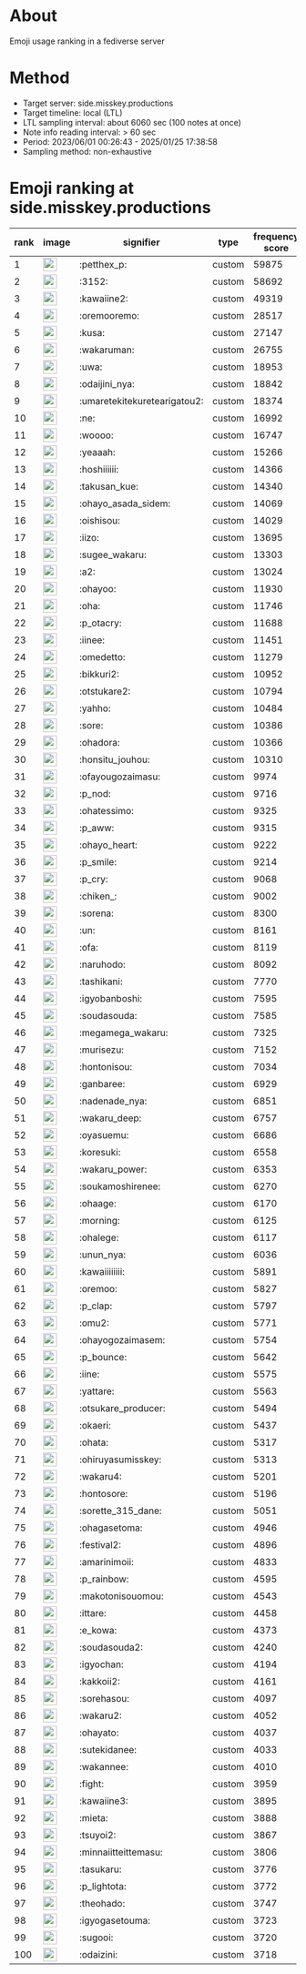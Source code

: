 # About
Emoji usage ranking in a fediverse server

# Method
- Target server: side.misskey.productions
- Target timeline: local (LTL)
- LTL sampling interval: about 6060 sec (100 notes at once)
- Note info reading interval: > 60 sec
- Period: 2023/06/01 00:26:43 - 2025/01/25 17:38:58 
- Sampling method: non-exhaustive

# Emoji ranking at side.misskey.productions

|rank|image|signifier|type|frequency score|
|----|----|----|----|----|
|1|<img height="24" src="https://side.misskey.productions/emoji/petthex_p.webp">|:petthex_p:|custom|59875|
|2|<img height="24" src="https://side.misskey.productions/emoji/3152.webp">|:3152:|custom|58692|
|3|<img height="24" src="https://side.misskey.productions/emoji/kawaiine2.webp">|:kawaiine2:|custom|49319|
|4|<img height="24" src="https://side.misskey.productions/emoji/oremooremo.webp">|:oremooremo:|custom|28517|
|5|<img height="24" src="https://side.misskey.productions/emoji/kusa.webp">|:kusa:|custom|27147|
|6|<img height="24" src="https://side.misskey.productions/emoji/wakaruman.webp">|:wakaruman:|custom|26755|
|7|<img height="24" src="https://side.misskey.productions/emoji/uwa.webp">|:uwa:|custom|18953|
|8|<img height="24" src="https://side.misskey.productions/emoji/odaijini_nya.webp">|:odaijini_nya:|custom|18842|
|9|<img height="24" src="https://side.misskey.productions/emoji/umaretekitekuretearigatou2.webp">|:umaretekitekuretearigatou2:|custom|18374|
|10|<img height="24" src="https://side.misskey.productions/emoji/ne.webp">|:ne:|custom|16992|
|11|<img height="24" src="https://side.misskey.productions/emoji/woooo.webp">|:woooo:|custom|16747|
|12|<img height="24" src="https://side.misskey.productions/emoji/yeaaah.webp">|:yeaaah:|custom|15266|
|13|<img height="24" src="https://side.misskey.productions/emoji/hoshiiiiii.webp">|:hoshiiiiii:|custom|14366|
|14|<img height="24" src="https://side.misskey.productions/emoji/takusan_kue.webp">|:takusan_kue:|custom|14340|
|15|<img height="24" src="https://side.misskey.productions/emoji/ohayo_asada_sidem.webp">|:ohayo_asada_sidem:|custom|14069|
|16|<img height="24" src="https://side.misskey.productions/emoji/oishisou.webp">|:oishisou:|custom|14029|
|17|<img height="24" src="https://side.misskey.productions/emoji/iizo.webp">|:iizo:|custom|13695|
|18|<img height="24" src="https://side.misskey.productions/emoji/sugee_wakaru.webp">|:sugee_wakaru:|custom|13303|
|19|<img height="24" src="https://side.misskey.productions/emoji/a2.webp">|:a2:|custom|13024|
|20|<img height="24" src="https://side.misskey.productions/emoji/ohayoo.webp">|:ohayoo:|custom|11930|
|21|<img height="24" src="https://side.misskey.productions/emoji/oha.webp">|:oha:|custom|11746|
|22|<img height="24" src="https://side.misskey.productions/emoji/p_otacry.webp">|:p_otacry:|custom|11688|
|23|<img height="24" src="https://side.misskey.productions/emoji/iinee.webp">|:iinee:|custom|11451|
|24|<img height="24" src="https://side.misskey.productions/emoji/omedetto.webp">|:omedetto:|custom|11279|
|25|<img height="24" src="https://side.misskey.productions/emoji/bikkuri2.webp">|:bikkuri2:|custom|10952|
|26|<img height="24" src="https://side.misskey.productions/emoji/otstukare2.webp">|:otstukare2:|custom|10794|
|27|<img height="24" src="https://side.misskey.productions/emoji/yahho.webp">|:yahho:|custom|10484|
|28|<img height="24" src="https://side.misskey.productions/emoji/sore.webp">|:sore:|custom|10386|
|29|<img height="24" src="https://side.misskey.productions/emoji/ohadora.webp">|:ohadora:|custom|10366|
|30|<img height="24" src="https://side.misskey.productions/emoji/honsitu_jouhou.webp">|:honsitu_jouhou:|custom|10310|
|31|<img height="24" src="https://side.misskey.productions/emoji/ofayougozaimasu.webp">|:ofayougozaimasu:|custom|9974|
|32|<img height="24" src="https://side.misskey.productions/emoji/p_nod.webp">|:p_nod:|custom|9716|
|33|<img height="24" src="https://side.misskey.productions/emoji/ohatessimo.webp">|:ohatessimo:|custom|9325|
|34|<img height="24" src="https://side.misskey.productions/emoji/p_aww.webp">|:p_aww:|custom|9315|
|35|<img height="24" src="https://side.misskey.productions/emoji/ohayo_heart.webp">|:ohayo_heart:|custom|9222|
|36|<img height="24" src="https://side.misskey.productions/emoji/p_smile.webp">|:p_smile:|custom|9214|
|37|<img height="24" src="https://side.misskey.productions/emoji/p_cry.webp">|:p_cry:|custom|9068|
|38|<img height="24" src="https://side.misskey.productions/emoji/chiken_.webp">|:chiken_:|custom|9002|
|39|<img height="24" src="https://side.misskey.productions/emoji/sorena.webp">|:sorena:|custom|8300|
|40|<img height="24" src="https://side.misskey.productions/emoji/un.webp">|:un:|custom|8161|
|41|<img height="24" src="https://side.misskey.productions/emoji/ofa.webp">|:ofa:|custom|8119|
|42|<img height="24" src="https://side.misskey.productions/emoji/naruhodo.webp">|:naruhodo:|custom|8092|
|43|<img height="24" src="https://side.misskey.productions/emoji/tashikani.webp">|:tashikani:|custom|7770|
|44|<img height="24" src="https://side.misskey.productions/emoji/igyobanboshi.webp">|:igyobanboshi:|custom|7595|
|45|<img height="24" src="https://side.misskey.productions/emoji/soudasouda.webp">|:soudasouda:|custom|7585|
|46|<img height="24" src="https://side.misskey.productions/emoji/megamega_wakaru.webp">|:megamega_wakaru:|custom|7325|
|47|<img height="24" src="https://side.misskey.productions/emoji/murisezu.webp">|:murisezu:|custom|7152|
|48|<img height="24" src="https://side.misskey.productions/emoji/hontonisou.webp">|:hontonisou:|custom|7034|
|49|<img height="24" src="https://side.misskey.productions/emoji/ganbaree.webp">|:ganbaree:|custom|6929|
|50|<img height="24" src="https://side.misskey.productions/emoji/nadenade_nya.webp">|:nadenade_nya:|custom|6851|
|51|<img height="24" src="https://side.misskey.productions/emoji/wakaru_deep.webp">|:wakaru_deep:|custom|6757|
|52|<img height="24" src="https://side.misskey.productions/emoji/oyasuemu.webp">|:oyasuemu:|custom|6686|
|53|<img height="24" src="https://side.misskey.productions/emoji/koresuki.webp">|:koresuki:|custom|6558|
|54|<img height="24" src="https://side.misskey.productions/emoji/wakaru_power.webp">|:wakaru_power:|custom|6353|
|55|<img height="24" src="https://side.misskey.productions/emoji/soukamoshirenee.webp">|:soukamoshirenee:|custom|6270|
|56|<img height="24" src="https://side.misskey.productions/emoji/ohaage.webp">|:ohaage:|custom|6170|
|57|<img height="24" src="https://side.misskey.productions/emoji/morning.webp">|:morning:|custom|6125|
|58|<img height="24" src="https://side.misskey.productions/emoji/ohalege.webp">|:ohalege:|custom|6117|
|59|<img height="24" src="https://side.misskey.productions/emoji/unun_nya.webp">|:unun_nya:|custom|6036|
|60|<img height="24" src="https://side.misskey.productions/emoji/kawaiiiiiiii.webp">|:kawaiiiiiiii:|custom|5891|
|61|<img height="24" src="https://side.misskey.productions/emoji/oremoo.webp">|:oremoo:|custom|5827|
|62|<img height="24" src="https://side.misskey.productions/emoji/p_clap.webp">|:p_clap:|custom|5797|
|63|<img height="24" src="https://side.misskey.productions/emoji/omu2.webp">|:omu2:|custom|5771|
|64|<img height="24" src="https://side.misskey.productions/emoji/ohayogozaimasem.webp">|:ohayogozaimasem:|custom|5754|
|65|<img height="24" src="https://side.misskey.productions/emoji/p_bounce.webp">|:p_bounce:|custom|5642|
|66|<img height="24" src="https://side.misskey.productions/emoji/iine.webp">|:iine:|custom|5575|
|67|<img height="24" src="https://side.misskey.productions/emoji/yattare.webp">|:yattare:|custom|5563|
|68|<img height="24" src="https://side.misskey.productions/emoji/otsukare_producer.webp">|:otsukare_producer:|custom|5494|
|69|<img height="24" src="https://side.misskey.productions/emoji/okaeri.webp">|:okaeri:|custom|5437|
|70|<img height="24" src="https://side.misskey.productions/emoji/ohata.webp">|:ohata:|custom|5317|
|71|<img height="24" src="https://side.misskey.productions/emoji/ohiruyasumisskey.webp">|:ohiruyasumisskey:|custom|5313|
|72|<img height="24" src="https://side.misskey.productions/emoji/wakaru4.webp">|:wakaru4:|custom|5201|
|73|<img height="24" src="https://side.misskey.productions/emoji/hontosore.webp">|:hontosore:|custom|5196|
|74|<img height="24" src="https://side.misskey.productions/emoji/sorette_315_dane.webp">|:sorette_315_dane:|custom|5051|
|75|<img height="24" src="https://side.misskey.productions/emoji/ohagasetoma.webp">|:ohagasetoma:|custom|4946|
|76|<img height="24" src="https://side.misskey.productions/emoji/festival2.webp">|:festival2:|custom|4896|
|77|<img height="24" src="https://side.misskey.productions/emoji/amarinimoii.webp">|:amarinimoii:|custom|4833|
|78|<img height="24" src="https://side.misskey.productions/emoji/p_rainbow.webp">|:p_rainbow:|custom|4595|
|79|<img height="24" src="https://side.misskey.productions/emoji/makotonisouomou.webp">|:makotonisouomou:|custom|4543|
|80|<img height="24" src="https://side.misskey.productions/emoji/ittare.webp">|:ittare:|custom|4458|
|81|<img height="24" src="https://side.misskey.productions/emoji/e_kowa.webp">|:e_kowa:|custom|4373|
|82|<img height="24" src="https://side.misskey.productions/emoji/soudasouda2.webp">|:soudasouda2:|custom|4240|
|83|<img height="24" src="https://side.misskey.productions/emoji/igyochan.webp">|:igyochan:|custom|4194|
|84|<img height="24" src="https://side.misskey.productions/emoji/kakkoii2.webp">|:kakkoii2:|custom|4161|
|85|<img height="24" src="https://side.misskey.productions/emoji/sorehasou.webp">|:sorehasou:|custom|4097|
|86|<img height="24" src="https://side.misskey.productions/emoji/wakaru2.webp">|:wakaru2:|custom|4052|
|87|<img height="24" src="https://side.misskey.productions/emoji/ohayato.webp">|:ohayato:|custom|4037|
|88|<img height="24" src="https://side.misskey.productions/emoji/sutekidanee.webp">|:sutekidanee:|custom|4033|
|89|<img height="24" src="https://side.misskey.productions/emoji/wakannee.webp">|:wakannee:|custom|4010|
|90|<img height="24" src="https://side.misskey.productions/emoji/fight.webp">|:fight:|custom|3959|
|91|<img height="24" src="https://side.misskey.productions/emoji/kawaiine3.webp">|:kawaiine3:|custom|3895|
|92|<img height="24" src="https://side.misskey.productions/emoji/mieta.webp">|:mieta:|custom|3888|
|93|<img height="24" src="https://side.misskey.productions/emoji/tsuyoi2.webp">|:tsuyoi2:|custom|3867|
|94|<img height="24" src="https://side.misskey.productions/emoji/minnaiitteittemasu.webp">|:minnaiitteittemasu:|custom|3806|
|95|<img height="24" src="https://side.misskey.productions/emoji/tasukaru.webp">|:tasukaru:|custom|3776|
|96|<img height="24" src="https://side.misskey.productions/emoji/p_lightota.webp">|:p_lightota:|custom|3772|
|97|<img height="24" src="https://side.misskey.productions/emoji/theohado.webp">|:theohado:|custom|3747|
|98|<img height="24" src="https://side.misskey.productions/emoji/igyogasetouma.webp">|:igyogasetouma:|custom|3723|
|99|<img height="24" src="https://side.misskey.productions/emoji/sugooi.webp">|:sugooi:|custom|3720|
|100|<img height="24" src="https://side.misskey.productions/emoji/odaizini.webp">|:odaizini:|custom|3718|

